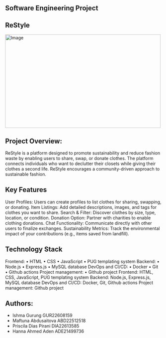 ## Software Engineering Project

## ReStyle
<img src="https://github.com/user-attachments/assets/a4e172c2-1243-45d4-a9cd-7b89b8fb53cc" alt="Image" width="500" height="300">


## Project Overview:
ReStyle is a platform designed to promote sustainability and reduce fashion waste by enabling users to share, swap, or donate clothes. The platform connects individuals who want to declutter their closets while giving their clothes a second life. 
ReStyle encourages a community-driven approach to sustainable fashion.

## Key Features
User Profiles: Users can create profiles to list clothes for sharing, swapping, or donating. 
Item Listings: Add detailed descriptions, images, and tags for clothes you want to share. 
Search & Filter: Discover clothes by size, type, location, or condition. 
Donation Option: Partner with charities to enable clothing donations. 
Chat Functionality: Communicate directly with other users to finalize exchanges. 
Sustainability Metrics: Track the environmental impact of your contributions (e.g., items saved from landfill). 

## Technology Stack 
Frontend: • HTML • CSS • JavaScript • PUG templating system 
Backend: • Node.js • Express.js • MySQL database DevOps and CI/CD: • Docker • Git • Github actions 
Project management: • Github project Frontend: HTML, CSS, JavaScript, PUG templating system 
Backend: Node.js, Express.js, MySQL database DevOps and CI/CD: Docker, Git, Github actions 
Project management: Github project

## Authors: 
- Ishma Gurung GUR22608159
- Maftuna Abdusaitova ABD22512518
- Priscila Dias Pirani DIA22613585
- Hanna Ahmed Aden ADE21499736
  
